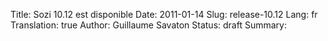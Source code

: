 Title: Sozi 10.12 est disponible
Date: 2011-01-14
Slug: release-10.12
Lang: fr
Translation: true
Author: Guillaume Savaton
Status: draft
Summary:

<!-- TODO -->

